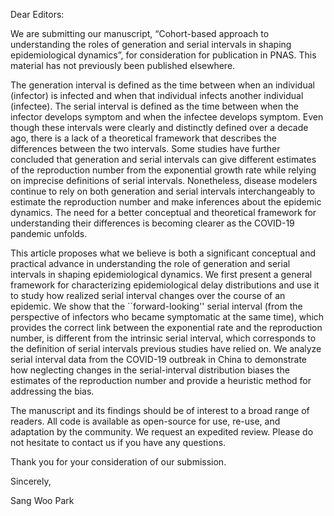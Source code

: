 Dear Editors:
  
We are submitting our manuscript, “Cohort-based approach to understanding the roles of generation and serial intervals in shaping epidemiological dynamics”, for consideration for publication in PNAS. This material has not previously been published elsewhere.

The generation interval is defined as the time between when an individual (infector) is infected and when that individual infects another individual (infectee).
The serial interval is defined as the time between when the infector develops symptom and when the infectee develops symptom.
Even though these intervals were clearly and distinctly defined over a decade ago, there is a lack of a theoretical framework that describes the differences between the two intervals.
Some studies have further concluded that generation and serial intervals can give different estimates of the reproduction number from the exponential growth rate while relying on imprecise definitions of serial intervals.
Nonetheless, disease modelers continue to rely on both generation and serial intervals interchangeably to estimate the reproduction number and make inferences about the epidemic dynamics.
The need for a better conceptual and theoretical framework for understanding their differences is becoming clearer as the COVID-19 pandemic unfolds.

This article proposes what we believe is both a significant conceptual and practical advance in understanding the role of generation and serial intervals in shaping epidemiological dynamics.
We first present a general framework for characterizing epidemiological delay distributions and use it to study how realized serial interval changes over the course of an epidemic.
We show that the ``forward-looking'' serial interval (from the perspective of infectors who became symptomatic at the same time), which provides the correct link between the exponential rate and the reproduction number, is different from the intrinsic serial interval, which corresponds to the definition of serial intervals previous studies have relied on.
We analyze serial interval data from the COVID-19 outbreak in China to demonstrate how neglecting changes in the serial-interval distribution biases the estimates of the reproduction number and provide a heuristic method for addressing the bias.

The manuscript and its findings should be of interest to a broad range of readers. All code is available as open-source for use, re-use, and adaptation by the community. We request an expedited review. Please do not hesitate to contact us if you have any questions.

Thank you for your consideration of our submission.

Sincerely,

Sang Woo Park
